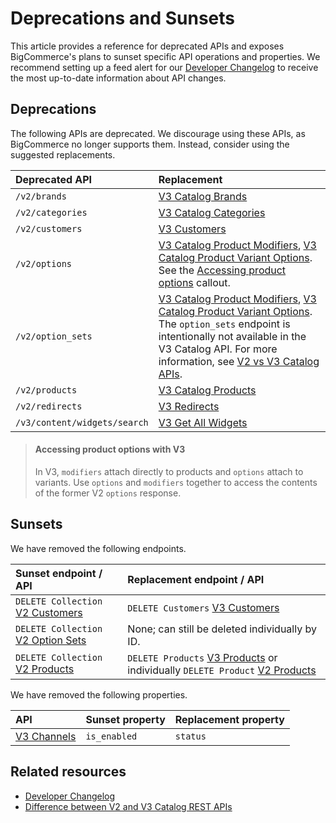 # Deprecations and Sunsets



This article provides a reference for deprecated APIs and exposes BigCommerce's plans to sunset specific API operations and properties. We recommend setting up a feed alert for our [Developer Changelog](/changelog) to receive the most up-to-date information about API changes.

## Deprecations

The following APIs are deprecated. We discourage using these APIs, as BigCommerce no longer supports them. Instead, consider using the suggested replacements.

| Deprecated API | Replacement |
|:---------------|:------------|
| `/v2/brands` | [V3 Catalog Brands](/api-reference/store-management/catalog/brands/getbrands) |
| `/v2/categories` | [V3 Catalog Categories](/api-reference/store-management/catalog/category/getcategories) |
| `/v2/customers` | [V3 Customers](/api-reference/store-management/customers-v3) |
|`/v2/options`| [V3 Catalog Product Modifiers](/api-reference/store-management/catalog/product-modifiers/getmodifiers), [V3 Catalog Product Variant Options](/api-reference/store-management/catalog/product-variant-options/getoptions). See the [Accessing product options](#accessing-product-options-with-V3) callout.  |
|`/v2/option_sets`| [V3 Catalog Product Modifiers](/api-reference/store-management/catalog/product-modifiers/getmodifiers), [V3 Catalog Product Variant Options](/api-reference/store-management/catalog/product-variant-options/getoptions). The `option_sets` endpoint is intentionally not available in the V3 Catalog API. For more information, see [V2 vs V3 Catalog APIs](/legacy/v2-products/v2-v3). |
|`/v2/products `| [V3 Catalog Products](/api-reference/store-management/catalog/products/getproducts) |
|`/v2/redirects`| [V3 Redirects](/api-reference/store-management/redirects) |
| `/v3/content/widgets/search` | [V3 Get All Widgets](/api-reference/store-management/widgets/widget/getwidgets) |


<!-- theme: info -->
> #### Accessing product options with V3
> In V3, `modifiers` attach directly to products and `options` attach to variants. Use `options` and `modifiers` together to access the contents of the former V2 `options` response.


## Sunsets

We have removed the following endpoints.

| Sunset endpoint / API | Replacement endpoint / API |
|:----------------------|:---------------------------|
| `DELETE Collection` [V2 Customers](/api-reference/store-management/customers-v2)  | `DELETE Customers` [V3 Customers](/api-reference/store-management/customers-v3/customers/customersdelete) |
| `DELETE Collection` [V2 Option Sets](/legacy/v2-catalog-products/v2-option-sets) | None; can still be deleted individually by ID. |
| `DELETE Collection` [V2 Products](/legacy/v2-catalog-products/v2-products) | `DELETE Products` [V3 Products](/api-reference/store-management/catalog/products/deleteproducts) or individually `DELETE Product` [V2 Products](/legacy/v2-catalog-products/v2-products#delete-a-product) |

We have removed the following properties.

| API | Sunset property | Replacement property |
|:----|:----------------|:---------------------|
[V3 Channels](/api-reference/store-management/channels/channels/listchannels) |`is_enabled` | `status` |

## Related resources 

* [Developer Changelog](/changelog)
* [Difference between V2 and V3 Catalog REST APIs](/api-docs/store-management/catalog/v2-vs-v3)
